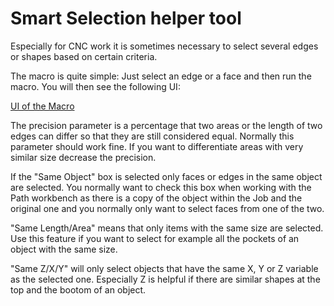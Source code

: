 # Smart Selection helper tool

Especially for CNC work it is sometimes necessary to select several 
edges or shapes based on certain criteria. 

The macro is quite simple: Just select an edge or a face and then run 
the macro. You will then see the following UI:

[UI of the Macro](https://wayofwood.com/wp-content/uploads/2022/01/Bildschirmfoto-vom-2022-01-12-14-50-08.png)

The precision parameter is a percentage that two areas or the length
of two edges can differ so that they are still considered equal. 
Normally this parameter should work fine. If you want to differentiate
areas with very similar size decrease the precision. 

If the "Same Object" box is selected only faces or edges in the same
object are selected. You normally want to check this box when working
with the Path workbench as there is a copy of the object within the 
Job and the original one and you normally only want to select faces
from one of the two. 

"Same Length/Area" means that only items with the same size are 
selected. Use this feature if you want to select for example all the
pockets of an object with the same size. 

"Same Z/X/Y" will only select objects that have the same X, Y or Z
variable as the selected one. Especially Z is helpful if there are 
similar shapes at the top and the bootom of an object. 